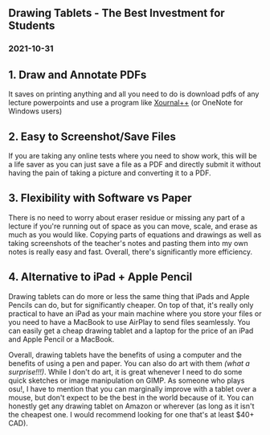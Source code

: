 <!---
title:Drawing Tablets - The Best Investment for Students
date:Sun, 31 Oct 2021 15:00:00 EDT
description: I try to convince you that touchscreen laptops and iPads are not worth it.
--->

## Drawing Tablets - The Best Investment for Students

### 2021-10-31

## 1. Draw and Annotate PDFs

It saves on printing anything and all you need to do is download pdfs of any lecture powerpoints and use a program like <a href="https://xournalpp.github.io/">Xournal++</a> (or OneNote for Windows users)

## 2. Easy to Screenshot/Save Files

If you are taking any online tests where you need to show work, this will be a life saver as you can just save a file as a PDF and directly submit it without having the pain of taking a picture and converting it to a PDF.

## 3. Flexibility with Software vs Paper

There is no need to worry about eraser residue or missing any part of a lecture if you're running out of space as you can move, scale, and erase as much as you would like. Copying parts of equations and drawings as well as taking screenshots of the teacher's notes and pasting them into my own notes is really easy and fast. Overall, there's significantly more efficiency.

## 4. Alternative to iPad + Apple Pencil

Drawing tablets can do more or less the same thing that iPads and Apple Pencils can do, but for significantly cheaper. On top of that, it's really only practical to have an iPad as your main machine where you store your files or you need to have a MacBook to use AirPlay to send files seamlessly. You can easily get a cheap drawing tablet and a laptop for the price of an iPad and Apple Pencil or a MacBook.

Overall, drawing tablets have the benefits of using a computer and the benefits of using a pen and paper. You can also do art with them _(what a surprise!!!)_. While I don't do art, it is great whenever I need to do some quick sketches or image manipulation on GIMP. As someone who plays osu!, I have to mention that you can marginally improve with a tablet over a mouse, but don't expect to be the best in the world because of it. You can honestly get any drawing tablet on Amazon or wherever (as long as it isn't the cheapest one. I would recommend looking for one that's at least $40+ CAD).
